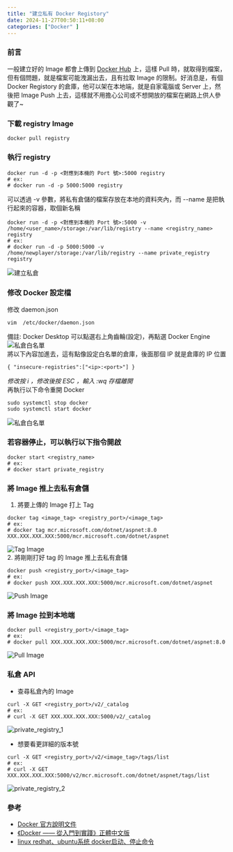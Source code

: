 ```yaml
---
title: "建立私有 Docker Registory"
date: 2024-11-27T00:50:11+08:00
categories: ["Docker" ]
---
```

### 前言
一般建立好的 Image 都會上傳到 [Docker Hub](https://hub.docker.com/) 上，這樣 Pull 時，就取得到檔案，但有個問題，就是檔案可能洩漏出去，且有拉取 Image 的限制。好消息是，有個 Docker Registory 的倉庫，他可以架在本地端，就是自家電腦或 Server 上，然後把 Image Push 上去，這樣就不用擔心公司或不想開放的檔案在網路上供人參觀了~
### 下載 registry Image
```shell
docker pull registry
```
### 執行 registry
```shell
docker run -d -p <對應到本機的 Port 號>:5000 registry
# ex:
# docker run -d -p 5000:5000 registry
```
可以透過 -v 參數，將私有倉儲的檔案存放在本地的資料夾內，而 --name 是把執行起來的容器，取個新名稱
```shell
docker run -d -p <對應到本機的 Port 號>:5000 -v /home/<user_name>/storage:/var/lib/registry --name <registry_name> registry
# ex:
# docker run -d -p 5000:5000 -v /home/newplayer/storage:/var/lib/registry --name private_registry registry
```
![建立私倉](/images/20241127/1.jpg "建立私倉")  
### 修改 Docker 設定檔
修改 daemon.json
```shell
vim  /etc/docker/daemon.json
```
備註: Docker Desktop 可以點選右上角齒輪(設定)，再點選 Docker Engine
![私倉白名單](/images/20241127/2.1.jpg "私倉白名單")  
將以下內容加進去，這有點像設定白名單的倉庫，後面那個 IP 就是倉庫的 IP 位置
```
{ "insecure-registries":["<ip>:<port>"] }
```
*修改按 i ，修改後按 ESC ，輸入 :wq 存檔離開*  
再執行以下命令重開 Docker
```shell
sudo systemctl stop docker
sudo systemctl start docker
```
![私倉白名單](/images/20241127/2.2.jpg "私倉白名單")  
### 若容器停止，可以執行以下指令開啟
```shell
docker start <registry_name>
# ex:
# docker start private_registry
```
### 將 Image 推上去私有倉儲
1. 將要上傳的 Image 打上 Tag
```shell
docker tag <image_tag> <registry_port>/<image_tag>
# ex:
# docker tag mcr.microsoft.com/dotnet/aspnet:8.0 XXX.XXX.XXX.XXX:5000/mcr.microsoft.com/dotnet/aspnet
```
![Tag Image](/images/20241127/3.jpg "Tag Image")  
2. 將剛剛打好 tag 的 Image 推上去私有倉儲
```shell
docker push <registry_port>/<image_tag>
# ex:
# docker push XXX.XXX.XXX.XXX:5000/mcr.microsoft.com/dotnet/aspnet
```
![Push Image](/images/20241127/4.jpg "Push Image")  
### 將 Image 拉到本地端
```shell
docker pull <registry_port>/<image_tag>
# ex:
# docker pull XXX.XXX.XXX.XXX:5000/mcr.microsoft.com/dotnet/aspnet:8.0
```
![Pull Image](/images/20241127/5.jpg "Pull Image")  
### 私倉 API
- 查尋私倉內的 Image
```shell
curl -X GET <registry_port>/v2/_catalog
# ex:
# curl -X GET XXX.XXX.XXX.XXX:5000/v2/_catalog
```
![private_registry_1](/images/20241127/6.jpg "private_registry_1")  
- 想要看更詳細的版本號
```shell
curl -X GET <registry_port>/v2/<image_tag>/tags/list
# ex:
# curl -X GET XXX.XXX.XXX.XXX:5000/v2/mcr.microsoft.com/dotnet/aspnet/tags/list
```
![private_registry_2](/images/20241127/7.jpg "private_registry_2")  

### 參考
- [Docker 官方說明文件](https://hub.docker.com/_/registry)  
- [《Docker —— 從入門到實踐­》正體中文版](https://philipzheng.gitbook.io/docker_practice/repository/local_repo)  
- [linux redhat、ubuntu系统 docker启动、停止命令](https://blog.csdn.net/qingfengxd1/article/details/99671984)  